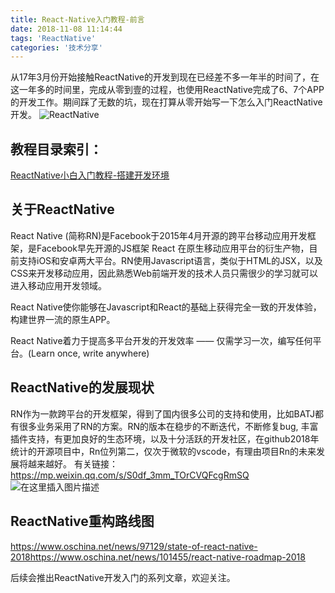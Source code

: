 ```yaml
---
title: React-Native入门教程-前言
date: 2018-11-08 11:14:44
tags: 'ReactNative'
categories: '技术分享'
---
```

从17年3月份开始接触ReactNative的开发到现在已经差不多一年半的时间了，在这一年多的时间里，完成从零到壹的过程，也使用ReactNative完成了6、7个APP的开发工作。期间踩了无数的坑，现在打算从零开始写一下怎么入门ReactNative开发。
![ReactNative](https://img-blog.csdnimg.cn/20181031102154955.jpeg?x-oss-process=image/watermark,type_ZmFuZ3poZW5naGVpdGk,shadow_10,text_aHR0cHM6Ly9ibG9nLmNzZG4ubmV0L3dheW5lMjE0,size_16,color_FFFFFF,t_70)

## 教程目录索引：
[ReactNative小白入门教程-搭建开发环境](https://blog.csdn.net/wayne214/article/details/83856547)



## 关于ReactNative
React Native (简称RN)是Facebook于2015年4月开源的跨平台移动应用开发框架，是Facebook早先开源的JS框架 React 在原生移动应用平台的衍生产物，目前支持iOS和安卓两大平台。RN使用Javascript语言，类似于HTML的JSX，以及CSS来开发移动应用，因此熟悉Web前端开发的技术人员只需很少的学习就可以进入移动应用开发领域。

React Native使你能够在Javascript和React的基础上获得完全一致的开发体验，构建世界一流的原生APP。

React Native着力于提高多平台开发的开发效率 —— 仅需学习一次，编写任何平台。(Learn once, write anywhere)

## ReactNative的发展现状
RN作为一款跨平台的开发框架，得到了国内很多公司的支持和使用，比如BATJ都有很多业务采用了RN的方案。RN的版本在稳步的不断迭代，不断修复bug, 丰富插件支持，有更加良好的生态环境，以及十分活跃的开发社区，在github2018年统计的开源项目中，Rn位列第二，仅次于微软的vscode，有理由项目Rn的未来发展将越来越好。
有关链接： https://mp.weixin.qq.com/s/S0df_3mm_TOrCVQFcgRmSQ
![在这里插入图片描述](https://img-blog.csdnimg.cn/20181107121822849.png?x-oss-process=image/watermark,type_ZmFuZ3poZW5naGVpdGk,shadow_10,text_aHR0cHM6Ly9ibG9nLmNzZG4ubmV0L3dheW5lMjE0,size_16,color_FFFFFF,t_70)

## ReactNative重构路线图
https://www.oschina.net/news/97129/state-of-react-native-2018https://www.oschina.net/news/101455/react-native-roadmap-2018

后续会推出ReactNative开发入门的系列文章，欢迎关注。